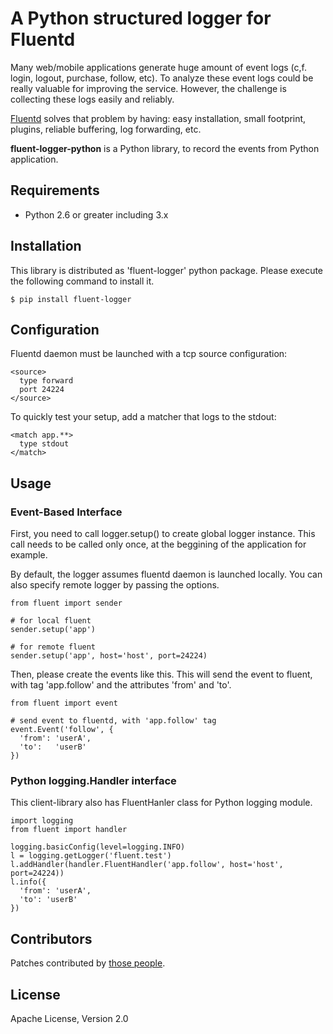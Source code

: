 # A Python structured logger for Fluentd


Many web/mobile applications generate huge amount of event logs (c,f. login, logout, purchase, follow, etc). To analyze these event logs could be really valuable for improving the service. However, the challenge is collecting these logs easily and reliably.

[Fluentd](http://github.com/fluent/fluentd) solves that problem by having: easy installation, small footprint, plugins, reliable buffering, log forwarding, etc.

**fluent-logger-python** is a Python library, to record the events from Python application.

## Requirements

* Python 2.6 or greater including 3.x

## Installation

This library is distributed as 'fluent-logger' python package. Please execute the following command to install it.

    $ pip install fluent-logger

## Configuration

Fluentd daemon must be launched with a tcp source configuration:

    <source>
      type forward
      port 24224
    </source>

To quickly test your setup, add a matcher that logs to the stdout:

    <match app.**>
      type stdout
    </match>

## Usage

### Event-Based Interface

First, you need to call logger.setup() to create global logger instance. This call needs to be called only once, at the beggining of the application for example.

By default, the logger assumes fluentd daemon is launched locally. You can also specify remote logger by passing the options.

    from fluent import sender
    
    # for local fluent
    sender.setup('app')
    
    # for remote fluent
    sender.setup('app', host='host', port=24224)

Then, please create the events like this. This will send the event to fluent, with tag 'app.follow' and the attributes 'from' and 'to'.

    from fluent import event

    # send event to fluentd, with 'app.follow' tag
    event.Event('follow', {
      'from': 'userA',
      'to':   'userB'
    })

### Python logging.Handler interface

This client-library also has FluentHanler class for Python logging module.

    import logging
    from fluent import handler
    
    logging.basicConfig(level=logging.INFO)
    l = logging.getLogger('fluent.test')
    l.addHandler(handler.FluentHandler('app.follow', host='host', port=24224))
    l.info({
      'from': 'userA',
      'to': 'userB'
    })
    
## Contributors

Patches contributed by [those people](https://github.com/fluent/fluent-logger-python/contributors).

## License

Apache License, Version 2.0
